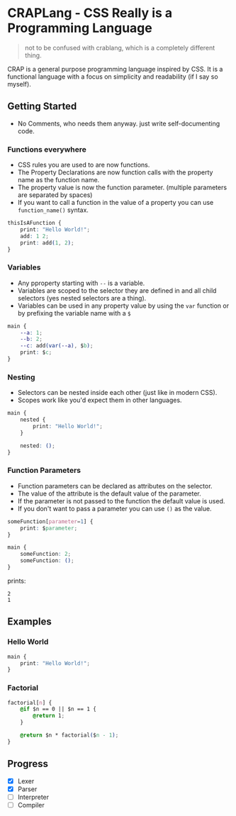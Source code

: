 # CRAPLang - CSS Really is a Programming Language
> not to be confused with crablang, which is a completely different thing.

CRAP is a general purpose programming language inspired by CSS.
It is a functional language with a focus on simplicity and readability (if I say so myself).

## Getting Started
- No Comments, who needs them anyway. just write self-documenting code.
### Functions everywhere
- CSS rules you are used to are now functions.
- The Property Declarations are now function calls with the property name as the function name.
- The property value is now the function parameter. (multiple parameters are separated by spaces)
- If you want to call a function in the value of a property you can use `function_name()` syntax.
```css
thisIsAFunction {
    print: "Hello World!";
    add: 1 2;
    print: add(1, 2);
}
```
### Variables
- Any pproperty starting with `--` is a variable.
- Variables are scoped to the selector they are defined in and all child selectors (yes nested selectors are a thing).
- Variables can be used in any property value by using the `var` function
or by prefixing the variable name with a `$`
```css
main {
    --a: 1;
    --b: 2;
    --c: add(var(--a), $b);
    print: $c;
}
```
### Nesting
- Selectors can be nested inside each other (just like in modern CSS).
- Scopes work like you'd expect them in other languages.
```css
main {
    nested {
        print: "Hello World!";
    }

    nested: ();
}
```

### Function Parameters
- Function parameters can be declared as attributes on the selector.
- The value of the attribute is the default value of the parameter.
- If the parameter is not passed to the function the default value is used.
- If you don't want to pass a parameter you can use `()` as the value.
```css
someFunction[parameter=1] {
    print: $parameter;
}

main {
    someFunction: 2;
    someFunction: ();
}
```
prints:
```
2
1
```

## Examples

### Hello World
```css
main {
    print: "Hello World!";
}
```

### Factorial
```css
factorial[n] {
    @if $n == 0 || $n == 1 {
        @return 1;
    }

    @return $n * factorial($n - 1);
}
```

## Progress

- [x] Lexer
- [x] Parser
- [ ] Interpreter
- [ ] Compiler
